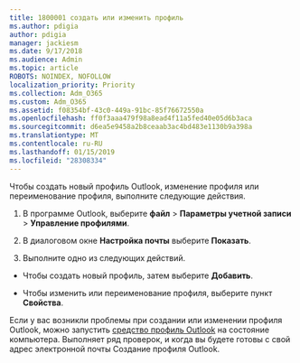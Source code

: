 ```yaml
---
title: 1800001 создать или изменить профиль
ms.author: pdigia
author: pdigia
manager: jackiesm
ms.date: 9/17/2018
ms.audience: Admin
ms.topic: article
ROBOTS: NOINDEX, NOFOLLOW
localization_priority: Priority
ms.collection: Adm_O365
ms.custom: Adm_O365
ms.assetid: f08354bf-43c0-449a-91bc-85f76672550a
ms.openlocfilehash: ff0f3aaa479f98a8ead4f11a5fed40e05d6b3aca
ms.sourcegitcommit: d6ea5e9458a2b8ceaab3ac4bd483e1130b9a398a
ms.translationtype: MT
ms.contentlocale: ru-RU
ms.lasthandoff: 01/15/2019
ms.locfileid: "28308334"
---
```

Чтобы создать новый профиль Outlook, изменение профиля или переименование профиля, выполните следующие действия.
  
1. В программе Outlook, выберите **файл** \> **Параметры учетной записи** \> **Управление профилями**.
    
2. В диалоговом окне **Настройка почты** выберите **Показать**.
    
3. Выполните одно из следующих действий.
    
  - Чтобы создать новый профиль, затем выберите **Добавить**.
    
  - Чтобы изменить или переименование профиля, выберите пункт **Свойства**.
    
Если у вас возникли проблемы при создании или изменении профиля Outlook, можно запустить [средство профиль Outlook](https://aka.ms/SaRA-OutlookSetupProfile) на состояние компьютера. Выполняет ряд проверок, и когда вы будете готовы с свой адрес электронной почты Создание профиля Outlook. 
  

